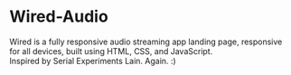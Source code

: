 # Wired-Audio

Wired is a fully responsive audio streaming app landing page, responsive for all devices, built using HTML, CSS, and JavaScript.
<br>
Inspired by Serial Experiments Lain. Again. :)
